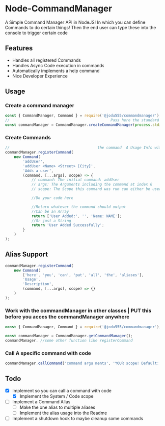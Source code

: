 # Node-CommandManager

A Simple Command Manager API in NodeJS!
In which you can define Commands to do certain things!
Then the end user can type these into the console to trigger certain code

## Features

- Handles all registered Commands
- Handles Async Code execution in commands
- Automatically implements a help command
- Nice Developer Experience

## Usage

### Create a command manager

```javascript
const { CommandManager, Command } = require('@jodu555/commandmanager');
//                                              Pass here the standard pipe you want to use
const commandManager = CommandManager.createCommandManager(process.stdin, process.stdout);
```

### Create Commands

```javascript
//                                        the command  A Usage Info with arguments       A Description what the command does
commandManager.registerCommand(
	new Command(
		'addUser',
		'addUser <Name> <Street> [City]',
		'Adds a user',
		(command, [...args], scope) => {
			// command: The initial command: addUser
			// args: The Arguments including the command at index 0
			// scope: The Scope this command was run can either be user or system

			//Do your code here

			//Return whatever the command should output
			//Can be an Array
			return ['User Added:', '', 'Name: NAME'];
			//Or just a String
			return 'User Added Successfully';
		}
	)
);
```

## Alias Support

```javascript
commandManager.registerCommand(
	new Command(
		['here', 'you', 'can', 'put', 'all', 'the', 'aliases'],
		'Usage',
		'Description',
		(command, [...args], scope) => {}
	)
);
```

### Work with the commandManager in other classes | PUT this before you acces the commandManager anywhere

```javascript
const { CommandManager, Command } = require('@jodu555/commandmanager');

const commandManager = CommandManager.getCommandManager();
commandManager. //some other function like registerCommand
```

### Call A specific command with code

```javascript
commandManager.callCommand('command argu ments', 'YOUR scope! Default: System');
```

## Todo

- [x] Implement so you can call a command with code
  - [x] Implement the System / Code scope
- [ ] Implement a Command Alias
  - [ ] Make the one alias to multiple aliases
  - [ ] Implement the alias usage into the Readme
- [ ] Implement a shutdown hook to maybe cleanup some commands
